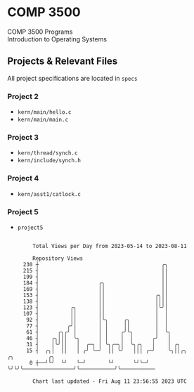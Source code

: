 # COMP 3500
COMP 3500 Programs  
Introduction to Operating Systems  
## Projects & Relevant Files
All project specifications are located in `specs`
### Project 2
- `kern/main/hello.c`
- `kern/main/main.c`
### Project 3
- `kern/thread/synch.c`
- `kern/include/synch.h`
### Project 4
- `kern/asst1/catlock.c`
### Project 5
- `project5`

```

        Total Views per Day from 2023-05-14 to 2023-08-11

        Repository Views
     230 ┼                                       ╭╮
     215 ┤                                       ││
     199 ┤                                       ││
     184 ┤                   ╭╮                  ││
     169 ┤                   ││                  ││
     153 ┤                   ││                ╭╮││
     138 ┤                   ││                ││││
     123 ┤          ╭╮       ││                │╰╯│
     107 ┤          ││       ││                │  │
      92 ┤          ││       │╰╮     ╭╮        │  │
      77 ┤         ╭╯│       │ │     ││        │  │
      61 ┤      ╭╮╭╯ │       │ │    ╭╯╰╮       │  ╰╮
      46 ┤    ╭╮│││  ╰╮      │ │    │  │      ╭╯   │
      31 ┤    │╰╯││   │  ╭─╮ │ ╰╮╭─╮│  ╰╮╭╮   │    │ ╭╮
      15 ┤  ╭╮│  ││   │ ╭╯ ╰─╯  ││ ╰╯   │││ ╭─╯    ╰╮││╭╮                ╭╮           ╭╮
       0 ┼──╯╰╯  ╰╯   ╰─╯       ╰╯      ╰╯╰─╯       ╰╯╰╯╰────────────────╯╰───────────╯╰───────────

        Chart last updated - Fri Aug 11 23:56:55 2023 UTC
        
```
